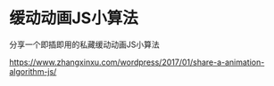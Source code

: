 # 缓动动画JS小算法



分享一个即插即用的私藏缓动动画JS小算法

https://www.zhangxinxu.com/wordpress/2017/01/share-a-animation-algorithm-js/